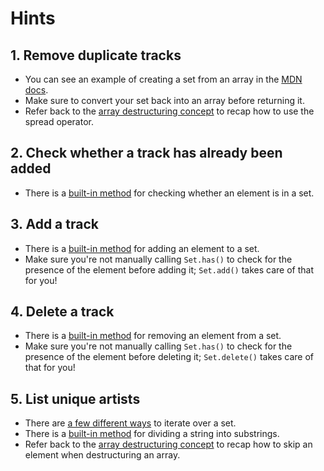 # Hints

## 1. Remove duplicate tracks

- You can see an example of creating a set from an array in the [MDN docs][mdn-relation-to-arrays].
- Make sure to convert your set back into an array before returning it.
- Refer back to the [array destructuring concept][concept-array-destructuring] to recap how to use the spread operator.

## 2. Check whether a track has already been added

- There is a [built-in method][mdn-set-has] for checking whether an element is in a set.

## 3. Add a track

- There is a [built-in method][mdn-set-add] for adding an element to a set.
- Make sure you're not manually calling `Set.has()` to check for the presence of the element before adding it; `Set.add()` takes care of that for you!

## 4. Delete a track

- There is a [built-in method][mdn-set-delete] for removing an element from a set.
- Make sure you're not manually calling `Set.has()` to check for the presence of the element before deleting it; `Set.delete()` takes care of that for you!

## 5. List unique artists

- There are [a few different ways][mdn-set-iteration] to iterate over a set.
- There is a [built-in method][mdn-string-split] for dividing a string into substrings.
- Refer back to the [array destructuring concept][concept-array-destructuring] to recap how to skip an element when destructuring an array.

[mdn-relation-to-arrays]: https://developer.mozilla.org/en-US/docs/Web/JavaScript/Reference/Global_Objects/Set#relation_with_array_objects
[mdn-set-add]: https://developer.mozilla.org/en-US/docs/Web/JavaScript/Reference/Global_Objects/Set/add
[mdn-set-delete]: https://developer.mozilla.org/en-US/docs/Web/JavaScript/Reference/Global_Objects/Set/delete
[mdn-set-has]: https://developer.mozilla.org/en-US/docs/Web/JavaScript/Reference/Global_Objects/Set/has
[mdn-set-iteration]: https://developer.mozilla.org/en-US/docs/Web/JavaScript/Reference/Global_Objects/Set#iterating_sets
[mdn-string-split]: https://developer.mozilla.org/en-US/docs/Web/JavaScript/Reference/Global_Objects/String/split
[concept-array-destructuring]: /tracks/javascript/concepts/array-destructuring